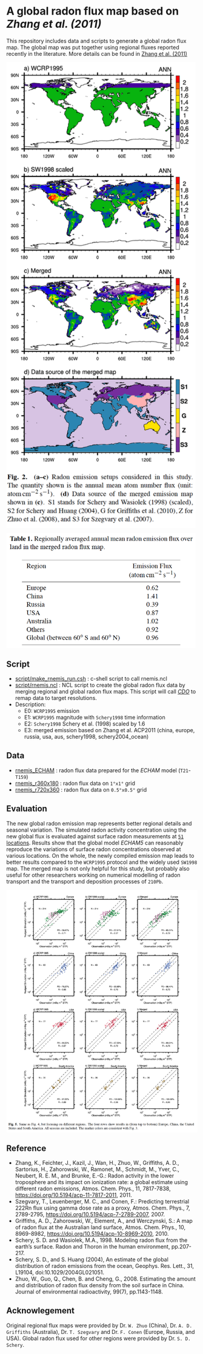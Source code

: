 A global radon flux map based on *Zhang et al. (2011)*
==================================

This repository includes data and scripts to generate a global radon flux map. 
The global map was put together using regional fluxes reported recently in the 
literature. More details can be found in 
[Zhang et al. (2011)](https://www.atmos-chem-phys.net/11/7817/2011/)

<a href="https://github.com/kaizhangpnl/global_radon_flux_map/blob/master/figures/global_radon_flux.png"><img src="https://github.com/kaizhangpnl/global_radon_flux_map/blob/master/figures/global_radon_flux.png" align="center" width="500" ></a> 


<a href="https://github.com/kaizhangpnl/global_radon_flux_map/blob/master/figures/global_radon_flux_table.png"><img src="https://github.com/kaizhangpnl/global_radon_flux_map/blob/master/figures/global_radon_flux_table.png" align="center" width="500" ></a> 

Script
--------------------

   - [script/make_rnemis_run.csh](https://github.com/kaizhangpnl/global_radon_flux_map/blob/master/script/make_rnemis_run.csh) : c-shell script to call rnemis.ncl  
   - [script/rnemis.ncl](https://github.com/kaizhangpnl/global_radon_flux_map/blob/master/script/rnemis.ncl) : NCL script to create the global radon flux data by merging regional and global radon flux maps. 
     This script will call [*CDO*](https://code.mpimet.mpg.de/projects/cdo/wiki/Cdo#Documentation) to remap data to target resolutions. 
   - Description: 
       - E0: ``WCRP1995`` emission 
       - E1: ``WCRP1995`` magnitude with ``Schery1998`` time information  
       - E2: ``Schery1998``  Schery et al. (1998) scaled by 1.6 
       - E3: merged emission based on Zhang et al. ACP2011 (china, europe, russia, usa, aus, schery1998, schery2004_ocean) 

Data
-------------------- 

   - [rnemis_ECHAM](https://github.com/kaizhangpnl/global_radon_flux_map/tree/master/rnemis_ECHAM) : radon flux data prepared for the *ECHAM* model (``T21``-``T159``)
   - [rnemis_r360x180](https://github.com/kaizhangpnl/global_radon_flux_map/tree/master/rnemis_r360x180) : radon flux data on ``1°x1°`` grid 
   - [rnemis_r720x360](https://github.com/kaizhangpnl/global_radon_flux_map/tree/master/rnemis_r720x360) : radon flux data on ``0.5°x0.5°`` grid 


Evaluation
-------------------- 
The new global radon emission map represents better regional details and seasonal variation. 
The simulated radon activity concentration using the new global flux is evaluated against 
surface radon measurements at  [`51` locations](https://github.com/kaizhangpnl/global_radon_flux_map/blob/master/figures/global_radon_data_tab.png). Results show that the global model *ECHAM5* 
can reasonably reproduce the variations of surface radon concentrations observed at various 
locations. On the whole, the newly compiled emission map leads to better results compared 
to the `WCRP1995` protocol and the widely used `SW1998` map. The merged map is not only
helpful for this study, but probably also useful for other researchers working on numerical 
modelling of radon transport and the transport and deposition processes of `210Pb`. 

<a href="https://github.com/kaizhangpnl/global_radon_flux_map/blob/master/figures/radon_surface_conc.png"><img src="https://github.com/kaizhangpnl/global_radon_flux_map/blob/master/figures/radon_surface_conc.png" align="center" width="700" ></a> 


Reference
-------------------- 

 - Zhang, K., Feichter, J., Kazil, J., Wan, H., Zhuo, W., Griffiths, A. D.,
   Sartorius, H., Zahorowski, W., Ramonet, M., Schmidt, M., Yver, C.,
   Neubert, R. E. M., and Brunke, E.-G.:
   Radon activity in the lower troposphere and its impact on ionization rate:
   a global estimate using different radon emissions,
   Atmos. Chem. Phys., 11, 7817-7838,
   https://doi.org/10.5194/acp-11-7817-2011, 2011.
 - Szegvary, T., Leuenberger, M. C., and Conen, F.: 
   Predicting terrestrial 222Rn flux using gamma dose rate as a proxy, 
   Atmos. Chem. Phys., 7, 2789-2795, 
   https://doi.org/10.5194/acp-7-2789-2007, 2007. 
 - Griffiths, A. D., Zahorowski, W., Element, A., and Werczynski, S.: 
   A map of radon flux at the Australian land surface, 
   Atmos. Chem. Phys., 10, 8969-8982, 
   https://doi.org/10.5194/acp-10-8969-2010, 2010. 
 - Schery, S. D. and Wasiolek, M.A., 1998. 
   Modeling radon flux from the earth’s surface. Radon and Thoron in the human environment, 
   pp.207-217.
 - Schery, S. D., and S. Huang (2004), 
   An estimate of the global distribution of radon emissions from the ocean, 
   Geophys. Res. Lett., 31, L19104, doi:10.1029/2004GL021051. 
 - Zhuo, W., Guo, Q., Chen, B. and Cheng, G., 2008. 
   Estimating the amount and distribution of radon flux density from the soil surface in China. 
   Journal of environmental radioactivity, 99(7), pp.1143-1148.
  
Acknowlegement 
-------------------- 
Original regional flux maps were provided by Dr. `W. Zhuo` (China), Dr. `A. D. Griffiths` (Australia), Dr. `T. Szegvary` and Dr. `F. Conen` (Europe, Russia, and USA). Global radon flux used for other regions were provided by Dr. `S. D. Schery`. 

